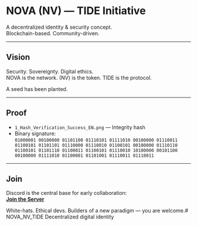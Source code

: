 # NOVA (NV) — TIDE Initiative

A decentralized identity & security concept.  
Blockchain-based. Community-driven.

---

## Vision

Security. Sovereignty. Digital ethics.  
NOVA is the network. (NV) is the token. TIDE is the protocol.

A seed has been planted.

---

## Proof

- `1_Hash_Verification_Success_EN.png` — Integrity hash  
- Binary signature:  
  `01000001 00100000 01101100 01110101 01111010 00100000 01110011 01100101 01101101 01110000 01110010 01100101 00100000 01110110 01100101 01101110 01100011 01100101 01110010 10100000 00101100 00100000 01111010 01100001 01101001 01110011 01110011`

---

## Join

Discord is the central base for early collaboration:  
**[Join the Server](https://discord.gg/h3Ckjpd2m2)**

White-hats. Ethical devs. Builders of a new paradigm — you are welcome.# NOVA_NV_TIDE
Decentralized digital identity
